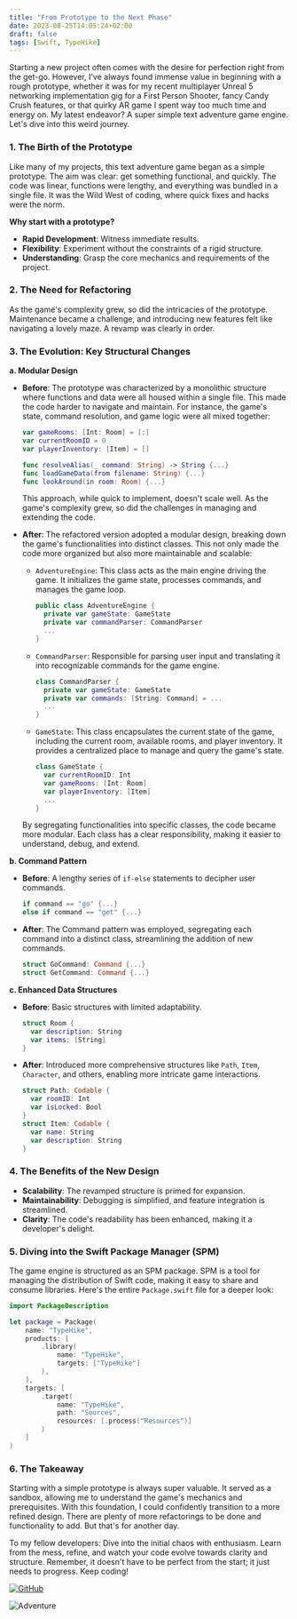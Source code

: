 ```yaml
---
title: "From Prototype to the Next Phase"
date: 2023-08-25T14:05:24+02:00
draft: false
tags: [Swift, TypeHike]
---
```

Starting a new project often comes with the desire for perfection right from the get-go. However, I've always found immense value in beginning with a rough prototype, whether it was for my recent multiplayer Unreal 5 networking implementation gig for a First Person Shooter, fancy Candy Crush features, or that quirky AR game I spent way too much time and energy on. My latest endeavor? A super simple text adventure game engine. Let's dive into this weird journey.

### **1. The Birth of the Prototype**

Like many of my projects, this text adventure game began as a simple prototype. The aim was clear: get something functional, and quickly. The code was linear, functions were lengthy, and everything was bundled in a single file. It was the Wild West of coding, where quick fixes and hacks were the norm.

**Why start with a prototype?**
- **Rapid Development**: Witness immediate results.
- **Flexibility**: Experiment without the constraints of a rigid structure.
- **Understanding**: Grasp the core mechanics and requirements of the project.

### **2. The Need for Refactoring**

As the game's complexity grew, so did the intricacies of the prototype. Maintenance became a challenge, and introducing new features felt like navigating a lovely maze. A revamp was clearly in order.

### **3. The Evolution: Key Structural Changes**

**a. Modular Design**

- **Before**: The prototype was characterized by a monolithic structure where functions and data were all housed within a single file. This made the code harder to navigate and maintain. For instance, the game's state, command resolution, and game logic were all mixed together:

  ```swift
  var gameRooms: [Int: Room] = [:]
  var currentRoomID = 0
  var playerInventory: [Item] = []

  func resolveAlias(_ command: String) -> String {...}
  func loadGameData(from filename: String) {...}
  func lookAround(in room: Room) {...}
  ```

  This approach, while quick to implement, doesn't scale well. As the game's complexity grew, so did the challenges in managing and extending the code.

- **After**: The refactored version adopted a modular design, breaking down the game's functionalities into distinct classes. This not only made the code more organized but also more maintainable and scalable:

  - `AdventureEngine`: This class acts as the main engine driving the game. It initializes the game state, processes commands, and manages the game loop.
    ```swift
    public class AdventureEngine {
      private var gameState: GameState
      private var commandParser: CommandParser
      ...
    }
    ```

  - `CommandParser`: Responsible for parsing user input and translating it into recognizable commands for the game engine.
    ```swift
    class CommandParser {
      private var gameState: GameState
      private var commands: [String: Command] = ...
      ...
    }
    ```

  - `GameState`: This class encapsulates the current state of the game, including the current room, available rooms, and player inventory. It provides a centralized place to manage and query the game's state.
    ```swift
    class GameState {
      var currentRoomID: Int
      var gameRooms: [Int: Room]
      var playerInventory: [Item]
      ...
    }
    ```

  By segregating functionalities into specific classes, the code became more modular. Each class has a clear responsibility, making it easier to understand, debug, and extend.

**b. Command Pattern**
- **Before**: A lengthy series of `if-else` statements to decipher user commands.
  ```swift
  if command == "go" {...}
  else if command == "get" {...}
  ```
- **After**: The Command pattern was employed, segregating each command into a distinct class, streamlining the addition of new commands.
  ```swift
  struct GoCommand: Command {...}
  struct GetCommand: Command {...}
  ```

**c. Enhanced Data Structures**
- **Before**: Basic structures with limited adaptability.
  ```swift
  struct Room {
    var description: String
    var items: [String]
  }
  ```
- **After**: Introduced more comprehensive structures like `Path`, `Item`, `Character`, and others, enabling more intricate game interactions.
  ```swift
  struct Path: Codable {
    var roomID: Int
    var isLocked: Bool
  }
  struct Item: Codable {
    var name: String
    var description: String
  }
  ```

### **4. The Benefits of the New Design**

- **Scalability**: The revamped structure is primed for expansion.
- **Maintainability**: Debugging is simplified, and feature integration is streamlined.
- **Clarity**: The code's readability has been enhanced, making it a developer's delight.

### **5. Diving into the Swift Package Manager (SPM)**

The game engine is structured as an SPM package. SPM is a tool for managing the distribution of Swift code, making it easy to share and consume libraries. Here's the entire `Package.swift` file for a deeper look:

```swift
import PackageDescription

let package = Package(
    name: "TypeHike",
    products: [
        .library(
            name: "TypeHike",
            targets: ["TypeHike"]
        ),
    ],
    targets: [
        .target(
            name: "TypeHike",
            path: "Sources",
            resources: [.process("Resources")]
        )
    ]
)
```

### **6. The Takeaway**

Starting with a simple prototype is always super valuable. It served as a sandbox, allowing me to understand the game's mechanics and prerequisites. With this foundation, I could confidently transition to a more refined design. There are plenty of more refactorings to be done and functionality to add. But that's for another day. 

To my fellow developers: Dive into the initial chaos with enthusiasm. Learn from the mess, refine, and watch your code evolve towards clarity and structure. Remember, it doesn't have to be perfect from the start; it just needs to progress. Keep coding!

[![GitHub](https://img.shields.io/badge/GitHub-View%20on%20GitHub-blue)](https://github.com/deurell/TypeHike)

![Adventure](/dungeon.png)